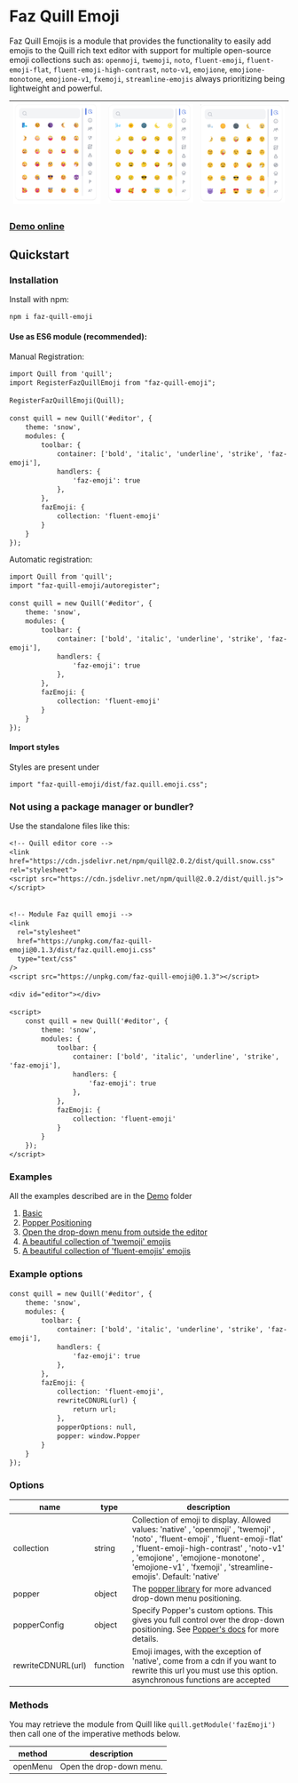 # Faz Quill Emoji
Faz Quill Emojis is a module that provides the functionality to easily add emojis to the Quill rich text editor with support for multiple open-source emoji collections such as: `openmoji`, `twemoji`, `noto`, `fluent-emoji`, `fluent-emoji-flat`, `fluent-emoji-high-contrast`, `noto-v1`, `emojione`, `emojione-monotone`, `emojione-v1`, `fxemoji`, `streamline-emojis` always prioritizing being lightweight and powerful.

| ![fluent-emoji!](./demo/screenshot/fluent-emoji.png "fluent-emoji")  | ![noto!](./demo/screenshot/noto.png "noto")   | ![twemoji!](./demo/screenshot/twemoji.png "twemoji")   |
|---|---|---|

### [Demo online](https://jsfiddle.net/6cnrz59k/)

## Quickstart

### Installation

Install with npm:

```
npm i faz-quill-emoji
```

#### Use as ES6 module (recommended):

Manual Registration:

```
import Quill from 'quill';
import RegisterFazQuillEmoji from "faz-quill-emoji";

RegisterFazQuillEmoji(Quill);

const quill = new Quill('#editor', {
    theme: 'snow',
    modules: {
        toolbar: {
            container: ['bold', 'italic', 'underline', 'strike', 'faz-emoji'],
            handlers: {
                'faz-emoji': true  
            },
        },
        fazEmoji: {
            collection: 'fluent-emoji'
        }
    }
});
```

Automatic registration:

```
import Quill from 'quill';
import "faz-quill-emoji/autoregister";

const quill = new Quill('#editor', {
    theme: 'snow',
    modules: {
        toolbar: {
            container: ['bold', 'italic', 'underline', 'strike', 'faz-emoji'],
            handlers: {
                'faz-emoji': true  
            },
        },
        fazEmoji: {
            collection: 'fluent-emoji'
        }
    }
});
```

#### Import styles

Styles are present under

```
import "faz-quill-emoji/dist/faz.quill.emoji.css";
```


### Not using a package manager or bundler?

Use the standalone files like this:

```
<!-- Quill editor core -->
<link href="https://cdn.jsdelivr.net/npm/quill@2.0.2/dist/quill.snow.css" rel="stylesheet">
<script src="https://cdn.jsdelivr.net/npm/quill@2.0.2/dist/quill.js"></script>


<!-- Module Faz quill emoji -->
<link
  rel="stylesheet"
  href="https://unpkg.com/faz-quill-emoji@0.1.3/dist/faz.quill.emoji.css"
  type="text/css"
/>
<script src="https://unpkg.com/faz-quill-emoji@0.1.3"></script>

<div id="editor"></div>

<script>
    const quill = new Quill('#editor', {
        theme: 'snow',
        modules: {
            toolbar: {
                container: ['bold', 'italic', 'underline', 'strike', 'faz-emoji'],
                handlers: {
                    'faz-emoji': true  
                },
            },
            fazEmoji: {
                collection: 'fluent-emoji'
            }
        }
    });
</script>
```

### Examples

All the examples described are in the [Demo](./demo) folder

1. [Basic](./demo/index.html)
2. [Popper Positioning](./demo/index.html)
3. [Open the drop-down menu from outside the editor](./demo/index.html)
4. [A beautiful collection of 'twemoji' emojis](./demo/index.html)
5. [A beautiful collection of 'fluent-emojis' emojis](./demo/index.html)


### Example options

```
const quill = new Quill('#editor', {
    theme: 'snow',
    modules: {
        toolbar: {
            container: ['bold', 'italic', 'underline', 'strike', 'faz-emoji'],
            handlers: {
                'faz-emoji': true  
            },
        },
        fazEmoji: {
            collection: 'fluent-emoji', 
            rewriteCDNURL(url) {
                return url;
            },
            popperOptions: null,
            popper: window.Popper
        }
    }
});
```

### Options

| name          | type     | description                                                                                                                                                                                                                                                                  |
|---------------|----------|------------------------------------------------------------------------------------------------------------------------------------------------------------------------------------------------------------------------------------------------------------------------------|
| collection    | string   | Collection of emoji to display. Allowed values: 'native' ,  'openmoji' ,  'twemoji' ,  'noto' ,  'fluent-emoji' ,  'fluent-emoji-flat' ,  'fluent-emoji-high-contrast' ,  'noto-v1' ,  'emojione' ,  'emojione-monotone' ,  'emojione-v1' ,  'fxemoji' ,  'streamline-emojis'. Default: 'native' |
| popper        | object   | The [popper library](https://popper.js.org/docs/v2/#usage) for more advanced drop-down menu positioning.                                                                                                                                                                                                             |
| popperConfig  | object   | Specify Popper's custom options. This gives you full control over the drop-down positioning. See [Popper's docs](https://popper.js.org/docs/v2/) for more details.                                                                                                                                             |
| rewriteCDNURL(url) | function | Emoji images, with the exception of 'native', come from a cdn if you want to rewrite this url you must use this option. asynchronous functions are accepted                                                                                                                  |


### Methods

You may retrieve the module from Quill like `quill.getModule('fazEmoji')` then call one of the imperative methods below.

| method   | description              |
|----------|--------------------------|
| openMenu | Open the drop-down menu. |